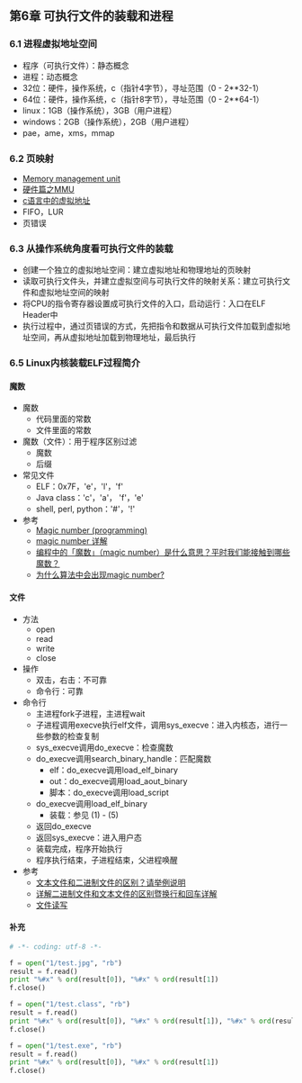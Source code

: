 ## 第6章 可执行文件的装载和进程

### 6.1 进程虚拟地址空间

- 程序（可执行文件）：静态概念
- 进程：动态概念
- 32位：硬件，操作系统，c（指针4字节），寻址范围（0 - 2**32-1）
- 64位：硬件，操作系统，c（指针8字节），寻址范围（0 - 2**64-1）
- linux：1GB（操作系统），3GB（用户进程）
- windows：2GB（操作系统），2GB（用户进程）
- pae，ame，xms，mmap

### 6.2 页映射

- [Memory management unit](https://en.wikipedia.org/wiki/Memory_management_unit)
- [硬件篇之MMU](https://blog.csdn.net/ipmux/article/details/19167605)
- [c语言中的虚拟地址](https://blog.csdn.net/bingyu_1/article/details/80224159)
- FIFO，LUR
- 页错误

### 6.3 从操作系统角度看可执行文件的装载

- 创建一个独立的虚拟地址空间：建立虚拟地址和物理地址的页映射
- 读取可执行文件头，并建立虚拟空间与可执行文件的映射关系：建立可执行文件和虚拟地址空间的映射
- 将CPU的指令寄存器设置成可执行文件的入口，启动运行：入口在ELF Header中
- 执行过程中，通过页错误的方式，先把指令和数据从可执行文件加载到虚拟地址空间，再从虚拟地址加载到物理地址，最后执行

### 6.5 Linux内核装载ELF过程简介

#### 魔数

- 魔数
  - 代码里面的常数
  - 文件里面的常数
- 魔数（文件）：用于程序区别过滤
  - 魔数
  - 后缀
- 常见文件
  - ELF：0x7F，'e'，'l'，'f'
  - Java class：'c'，'a'， 'f'，'e'
  - shell, perl, python：'#'，'!'
- 参考
  - [Magic number (programming)](https://en.wikipedia.org/wiki/Magic_number_(programming))
  - [magic number 详解](https://blog.csdn.net/universe_hao/article/details/52779699)
  - [编程中的「魔数」（magic number）是什么意思？平时我们能接触到哪些魔数？](https://www.zhihu.com/question/22018894)
  - [为什么算法中会出现magic number?](https://www.zhihu.com/question/29395261)

#### 文件

- 方法
  - open
  - read
  - write
  - close
- 操作
  - 双击，右击：不可靠
  - 命令行：可靠
- 命令行
  - 主进程fork子进程，主进程wait
  - 子进程调用execve执行elf文件，调用sys_execve：进入内核态，进行一些参数的检查复制
  - sys_execve调用do_execve：检查魔数
  - do_execve调用search_binary_handle：匹配魔数
    - elf：do_execve调用load_elf_binary
    - out：do_execve调用load_aout_binary
    - 脚本：do_execve调用load_script
  - do_execve调用load_elf_binary
    - 装载：参见 (1) - (5)
  - 返回do_execve
  - 返回sys_execve：进入用户态
  - 装载完成，程序开始执行
  - 程序执行结束，子进程结束，父进程唤醒
- 参考
  - [文本文件和二进制文件的区别？请举例说明](https://www.zhihu.com/question/19971994)
  - [详解二进制文件和文本文件的区别暨换行和回车详解](https://blog.csdn.net/wu_nan_nan/article/details/53469958)
  - [文件读写](https://www.liaoxuefeng.com/wiki/0014316089557264a6b348958f449949df42a6d3a2e542c000/001431917715991ef1ebc19d15a4afdace1169a464eecc2000)

#### 补充

```python
# -*- coding: utf-8 -*-

f = open("1/test.jpg", "rb")
result = f.read()
print "%#x" % ord(result[0]), "%#x" % ord(result[1])
f.close()

f = open("1/test.class", "rb")
result = f.read()
print "%#x" % ord(result[0]), "%#x" % ord(result[1]), "%#x" % ord(result[2]), "%#x" % ord(result[3])
f.close()

f = open("1/test.exe", "rb")
result = f.read()
print "%#x" % ord(result[0]), "%#x" % ord(result[1])
f.close()
``` 
